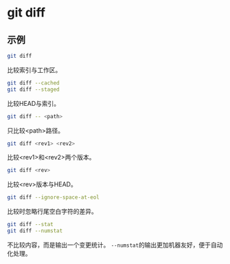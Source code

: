 # git diff

## 示例

```bash
git diff
```

比较索引与工作区。

```bash
git diff --cached
git diff --staged
```

比较HEAD与索引。

```bash
git diff -- <path>
```

只比较<path\>路径。

```bash
git diff <rev1> <rev2>
```

比较<rev1\>和<rev2\>两个版本。

```bash
git diff <rev>
```

比较<rev\>版本与HEAD。

```bash
git diff --ignore-space-at-eol
```

比较时忽略行尾空白字符的差异。

```bash
git diff --stat
git diff --numstat
```

不比较内容，而是输出一个变更统计。
`--numstat`的输出更加机器友好，便于自动化处理。
